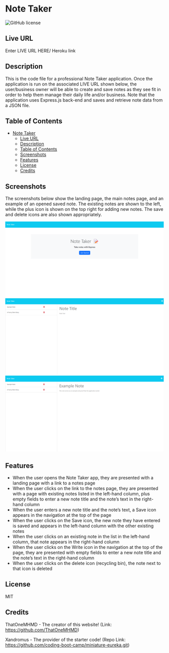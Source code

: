# Note Taker

![GitHub license](https://img.shields.io/badge/license-MIT-blue.svg)

## Live URL

Enter LIVE URL HERE/ Heroku link

## Description

This is the code file for a professional Note Taker application. Once the application is run on the associated LIVE URL shown below, the user/business owner will be able to create and save notes as they see fit in order to help them manage their daily life and/or business. Note that the application uses Express.js back-end and saves and retrieve note data from a JSON file.

## Table of Contents

- [Note Taker](#note-taker)
  - [Live URL](#live-url)
  - [Description](#description)
  - [Table of Contents](#table-of-contents)
  - [Screenshots](#screenshots)
  - [Features](#features)
  - [License](#license)
  - [Credits](#credits)

## Screenshots

The screenshots below show the landing page, the main notes page, and an example of an opened saved note. The existing notes are shown to the left, while the plus icon is shown on the top right for adding new notes. The save and delete icons are also shown appropriately.

![Note Taker (Landing Page) screenshot](./images/note%20taker%20(landing%20page).png)
![Note Taker (Main Page) screenshot](./images/note%20taker%20(main%20page%20-%20notes).png)
![Note Taker (Landing Page) screenshot](./images/note%20taker%20(example%20note).png)

## Features

- When the user opens the Note Taker app, they are presented with a landing page with a link to a notes page
- When the user clicks on the link to the notes page, they are presented with a page with existing notes listed in the left-hand column, plus empty fields to enter a new note title and the note’s text in the right-hand column
- When the user enters a new note title and the note’s text, a Save icon appears in the navigation at the top of the page
- When the user clicks on the Save icon, the new note they have entered is saved and appears in the left-hand column with the other existing notes
- When the user clicks on an existing note in the list in the left-hand column, that note appears in the right-hand column
- When the user clicks on the Write icon in the navigation at the top of the page, they are presented with empty fields to enter a new note title and the note’s text in the right-hand column
- When the user clicks on the delete icon (recycling bin), the note next to that icon is deleted

## License

MIT

## Credits

ThatOneMHMD - The creator of this website!
(Link: https://github.com/ThatOneMHMD)

Xandromus - The provider of the starter code!
(Repo Link: https://github.com/coding-boot-camp/miniature-eureka.git)
